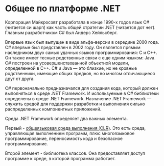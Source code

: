 # Общее по платформе .NET

Корпорация Майкросовт разработала в конце 1990-х годов язык C# (читается си шарп) как часть общей стратегии .NET (читается дот нет). Главным разработчиком C# был Андерс Хейльсберг. 

Впервые язык был выпущен в виде альфа-версии в середине 2000 года. C# впервые был представлен в 2002 году. Он является прямым наследником двух самых удачных языков программирования: С и C++. Он также имеет тесные родственные связи с еще одним языком: Java. C# построен на усовершенствованной объектной модели, определенной в C++. C# и Java — это близкие, но не кровные родственники, имеющие общих предков, но во многом отличающиеся друг от друга. 

C# первоначально предназначался для создания кода, который должен выполняться в среде .NET Framework. И используемые в C# библиотеки определены в среде .NET Framework. Назначение .NET Framework — служить средой для поддержки разработки и выполнения сильно распределенных компонентных приложений. 

Среда .NET Framework определяет два важных элемента. 

Первый - [общеязыковая среда выполнения (CLR)](./clr.md). Это есть среда, управляющая выполнением программ, плюс многоязыковое программирование, переносимость кода и безопасное программирование. 

Второй элемент - библиотека классов. Она предоставляет доступ программе к среде, в которой программа работает.

